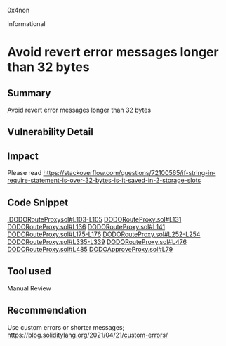 0x4non

informational

# Avoid revert error messages longer than 32 bytes

## Summary
Avoid revert error messages longer than 32 bytes

## Vulnerability Detail

## Impact
Please read https://stackoverflow.com/questions/72100565/if-string-in-require-statement-is-over-32-bytes-is-it-saved-in-2-storage-slots


## Code Snippet

[.DODORouteProxysol#L103-L105](https://github.com/sherlock-audit/2022-11-dodo/blob/main/contracts/SmartRoute/DODORouteProxy.sol#L103-L105)
[DODORouteProxy.sol#L131](https://github.com/sherlock-audit/2022-11-dodo/blob/main/contracts/SmartRoute/DODORouteProxy.sol#L131)
[DODORouteProxy.sol#L136](https://github.com/sherlock-audit/2022-11-dodo/blob/main/contracts/SmartRoute/DODORouteProxy.sol#L136)
[DODORouteProxy.sol#L141](https://github.com/sherlock-audit/2022-11-dodo/blob/main/contracts/SmartRoute/DODORouteProxy.sol#L141)
[DODORouteProxy.sol#L175-L176](https://github.com/sherlock-audit/2022-11-dodo/blob/main/contracts/SmartRoute/DODORouteProxy.sol#L175-L176)
[DODORouteProxy.sol#L252-L254](https://github.com/sherlock-audit/2022-11-dodo/blob/main/contracts/SmartRoute/DODORouteProxy.sol#L252-L254)
[DODORouteProxy.sol#L335-L339](https://github.com/sherlock-audit/2022-11-dodo/blob/main/contracts/SmartRoute/DODORouteProxy.sol#L335-L339)
[DODORouteProxy.sol#L476](https://github.com/sherlock-audit/2022-11-dodo/blob/main/contracts/SmartRoute/DODORouteProxy.sol#L476)
[DODORouteProxy.sol#L485](https://github.com/sherlock-audit/2022-11-dodo/blob/main/contracts/SmartRoute/DODORouteProxy.sol#L485)
[DODOApproveProxy.sol#L79](https://github.com/sherlock-audit/2022-11-dodo/blob/main/contracts/DODOApproveProxy.sol#L79)

## Tool used
Manual Review

## Recommendation
Use custom errors or shorter messages;
https://blog.soliditylang.org/2021/04/21/custom-errors/